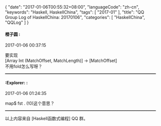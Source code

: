 {
  "date": "2017-01-06T00:55:32+08:00",
  "languageCode": "zh-cn",
  "keywords": "Haskell, HaskellChina",
  "tags": [
    "2017-01"
  ],
  "title": "QQ Group Log of HaskellChina: 20170106",
  "categories": [
    "HaskellChina", "QQLog"
  ]
}



#### 橙子圆 :

<span class="article-duration">2017-01-06 00:37:15</span>

要实现<br />[Array Int (MatchOffset, MatchLength)] -> [MatchOffset]<br />不用fold怎么写呀？

<hr style="border-top: 1px dotted grey;width:99%"/>



#### :Explorer: :

<span class="article-duration">2017-01-06 01:24:35</span>

map$ fst . (!0)这个意思？

<hr style="border-top: 1px dotted grey;width:99%"/>




以上内容来自 [Haskell函数式编程] QQ 群。

